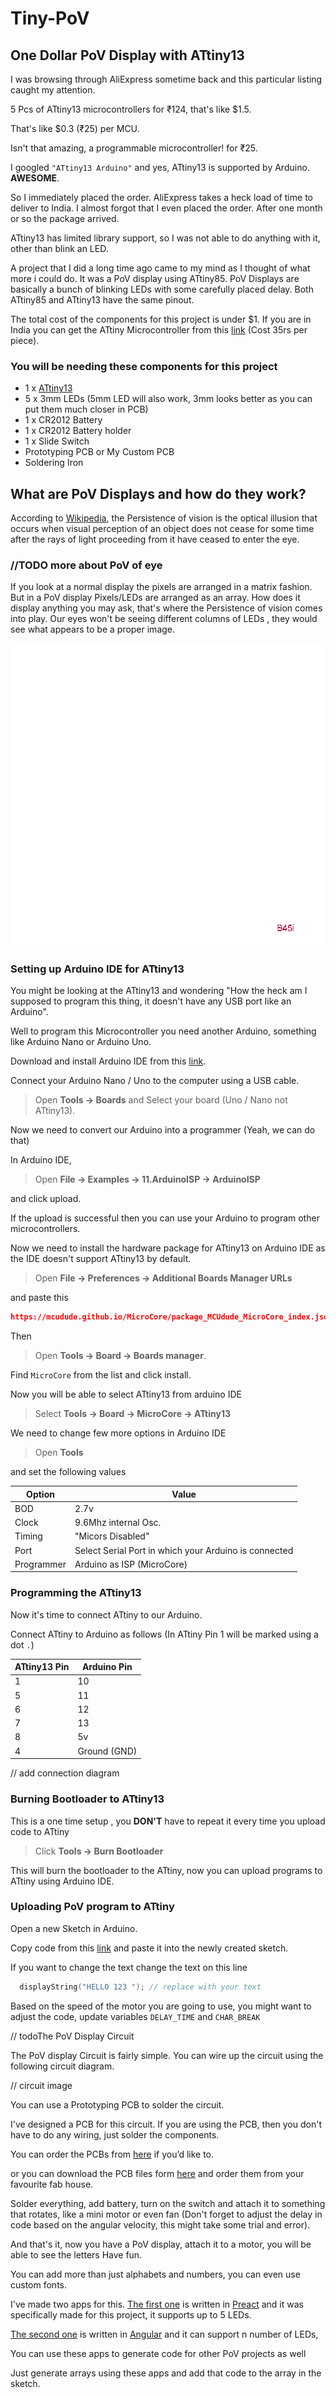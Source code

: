 # Tiny-PoV

## One Dollar PoV Display with ATtiny13

I was browsing through AliExpress sometime back and this particular listing caught my attention.

5 Pcs of ATtiny13 microcontrollers for ₹124, that's like $1.5.

That's like $0.3 (₹25) per MCU.

Isn't that amazing, a programmable microcontroller! for ₹25.

I googled `"ATtiny13 Arduino"` and yes, ATtiny13 is supported by Arduino. **AWESOME**.

So I immediately placed the order.
AliExpress takes a heck load of time to deliver to India.
I almost forgot that I even placed the order.
After one month or so the package arrived.

ATtiny13 has limited library support, so I was not able to do anything with it, other than blink an LED.

A project that I did a long time ago came to my mind as I thought of what more i could do.
It was a PoV display using ATtiny85.
PoV Displays are basically a bunch of blinking LEDs with some carefully placed delay.
Both ATtiny85 and ATtiny13 have the same pinout.

The total cost of the components for this project is under $1.
If you are in India you can get the ATtiny Microcontroller from this [link](https://www.roboelements.com/product/attiny13-microcontroller-8-bit-atmel-avr-microcontroller/) (Cost 35rs per piece).

### You will be needing these components for this project

-   1 x [ATtiny13](https://www.roboelements.com/product/attiny13-microcontroller-8-bit-atmel-avr-microcontroller/)
-   5 x 3mm LEDs (5mm LED will also work, 3mm looks better as you can put them much closer in PCB)
-   1 x CR2012 Battery
-   1 x CR2012 Battery holder
-   1 x Slide Switch
-   Prototyping PCB or My Custom PCB
-   Soldering Iron

## What are PoV Displays and how do they work?

According to [Wikipedia](https://en.wikipedia.org/wiki/POV), the Persistence of vision is
the optical illusion that occurs when visual perception of an object does not cease for some time after the rays of light proceeding from it have ceased to enter the eye.

### //TODO more about PoV of eye

If you look at a normal display the pixels are arranged in a matrix fashion.
But in a PoV display Pixels/LEDs are arranged as an array.
How does it display anything you may ask, that's where the Persistence of vision comes into play.
Our eyes won't be seeing different columns of LEDs , they would see what appears to be a proper image.

<p align="center">
   <img src="./images/animated.gif"/>
</p>

### Setting up Arduino IDE for ATtiny13

You might be looking at the ATtiny13 and wondering "How the heck am I supposed to program this thing, it doesn't have any USB port like an Arduino".

Well to program this Microcontroller you need another Arduino, something like Arduino Nano or Arduino Uno.

Download and install Arduino IDE from this [link](https://www.arduino.cc/en/software).

Connect your Arduino Nano / Uno to the computer using a USB cable.

> Open **Tools -> Boards** and Select your board (Uno / Nano not ATtiny13).

Now we need to convert our Arduino into a programmer (Yeah, we can do that)

In Arduino IDE,

> Open **File -> Examples -> 11.ArduinoISP -> ArduinoISP**

and click upload.

If the upload is successful then you can use your Arduino to program other microcontrollers.

Now we need to install the hardware package for ATtiny13 on Arduino IDE as the IDE doesn't support ATtiny13 by default.

> Open **File -> Preferences -> Additional Boards Manager URLs**

and paste this

```json
https://mcudude.github.io/MicroCore/package_MCUdude_MicroCore_index.json
```

Then

> Open **Tools -> Board -> Boards manager**.

Find `MicroCore` from the list and click install.

Now you will be able to select ATtiny13 from arduino IDE

> Select **Tools -> Board -> MicroCore -> ATtiny13**

We need to change few more options in Arduino IDE

> Open **Tools**

and set the following values

| Option     | Value                                                 |
| ---------- | ----------------------------------------------------- |
| BOD        | 2.7v                                                  |
| Clock      | 9.6Mhz internal Osc.                                  |
| Timing     | "Micors Disabled"                                     |
| Port       | Select Serial Port in which your Arduino is connected |
| Programmer | Arduino as ISP (MicroCore)                            |

### Programming the ATtiny13

Now it's time to connect ATtiny to our Arduino.

Connect ATtiny to Arduino as follows
(In ATtiny Pin 1 will be marked using a dot `.`)

| ATtiny13 Pin | Arduino Pin  |
| ------------ | ------------ |
| 1            | 10           |
| 5            | 11           |
| 6            | 12           |
| 7            | 13           |
| 8            | 5v           |
| 4            | Ground (GND) |

// add connection diagram

### Burning Bootloader to ATtiny13

This is a one time setup , you **DON'T** have to repeat it every time you upload code to ATtiny

> Click **Tools -> Burn Bootloader**

This will burn the bootloader to the ATtiny, now you can upload programs to ATtiny using Arduino IDE.

### Uploading PoV program to ATtiny

Open a new Sketch in Arduino.

Copy code from this [link](https://github.com/B45i/Tiny-PoV/blob/master/Tiny-POV.ino) and paste it into the newly created sketch.

If you want to change the text change the text on this line

```cpp
  displayString("HELLO 123 "); // replace with your text
```

Based on the speed of the motor you are going to use, you might want to adjust the code, update variables `DELAY_TIME` and `CHAR_BREAK`

// todoThe PoV Display Circuit

The PoV display Circuit is fairly simple.
You can wire up the circuit using the following circuit diagram.

// circuit image

You can use a Prototyping PCB to solder the circuit.

I've designed a PCB for this circuit.
If you are using the PCB, then you don't have to do any wiring, just solder the components.

You can order the PCBs from [here](http://todo-add-lnk-here) if you’d like to.

or you can download the PCB files form [here](http://todo-add-lnk-here) and order them from your favourite fab house.

Solder everything,
add battery,
turn on the switch and attach it to something that rotates,
like a mini motor or even fan (Don't forget to adjust the delay in code based on the angular velocity, this might take some trial and error).

And that's it, now you have a PoV display, attach it to a motor, you will be able to see the letters Have fun.

You can add more than just alphabets and numbers, you can even use custom fonts.

I've made two apps for this.
[The first one](https://pov-display-calc.vercel.app/) is written in [Preact](https://preactjs.com/) and it was specifically made for this project, it supports up to 5 LEDs.

[The second one](https://po-v-display-calculator.vercel.app/) is written in [Angular](https://angular.io/) and it can support n number of LEDs,

You can use these apps to generate code for other PoV projects as well

Just generate arrays using these apps and add that code to the array in the sketch.
